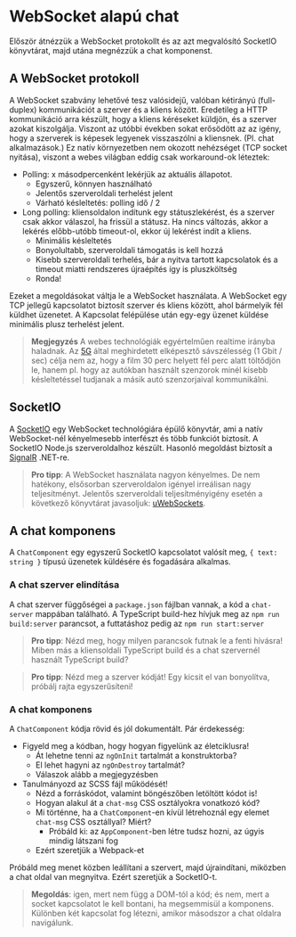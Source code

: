 # WebSocket alapú chat

Először átnézzük a WebSocket protokollt és az azt megvalósító SocketIO könyvtárat, majd utána megnézzük a chat komponenst.


## A WebSocket protokoll

A WebSocket szabvány lehetővé tesz valósidejű, valóban kétirányú (full-duplex) kommunikációt a szerver és a kliens között. Eredetileg a HTTP kommunikáció arra készült, hogy a kliens kéréseket küldjön, és a szerver azokat kiszolgálja. Viszont az utóbbi években sokat erősödött az az igény, hogy a szerverek is képesek legyenek visszaszólni a kliensnek. (Pl. chat alkalmazások.) Ez natív környezetben nem okozott nehézséget (TCP socket nyitása), viszont a webes világban eddig csak workaround-ok léteztek:

- Polling: x másodpercenként lekérjük az aktuális állapotot.
	- Egyszerű, könnyen használható
	- Jelentős szerveroldali terhelést jelent
	- Várható késleltetés: polling idő / 2
- Long polling: kliensoldalon indítunk egy státuszlekérést, és a szerver csak akkor válaszol, ha frissül a státusz. Ha nincs változás, akkor a lekérés előbb-utóbb timeout-ol, ekkor új lekérést indít a kliens.
	- Minimális késleltetés
	- Bonyolultabb, szerveroldali támogatás is kell hozzá
	- Kisebb szerveroldali terhelés, bár a nyitva tartott kapcsolatok és a timeout miatti rendszeres újraépítés így is pluszköltség
	- Ronda!

Ezeket a megoldásokat váltja le a WebSocket használata. A WebSocket egy TCP jellegű kapcsolatot biztosít szerver és kliens között, ahol bármelyik fél küldhet üzenetet. A Kapcsolat felépülése után egy-egy üzenet küldése minimális plusz terhelést jelent.

> **Megjegyzés** A webes technológiák egyértelműen realtime irányba haladnak. Az [5G](https://en.wikipedia.org/wiki/5G) által meghirdetett elképesztő sávszélesség (1 Gbit / sec) célja nem az, hogy a film 30 perc helyett fél perc alatt töltődjön le, hanem pl. hogy az autókban használt szenzorok minél kisebb késleltetéssel tudjanak a másik autó szenzorjaival kommunikálni.


## SocketIO

A [SocketIO](http://socket.io/) egy WebSocket technológiára épülő könyvtár, ami a natív WebSocket-nél kényelmesebb interfészt és több funkciót biztosít. A SocketIO Node.js szerveroldalhoz készült. Hasonló megoldást biztosít a [SignalR](https://www.asp.net/signalr) .NET-re.

> **Pro tipp**: A WebSocket használata nagyon kényelmes. De nem hatékony, elsősorban szerveroldalon igényel irreálisan nagy teljesítményt. Jelentős szerveroldali teljesítményigény esetén a következő könyvtárat javasoljuk: [uWebSockets](https://github.com/uWebSockets/uWebSockets).


## A chat komponens

A `ChatComponent` egy egyszerű SocketIO kapcsolatot valósít meg, `{ text: string }` típusú üzenetek küldésére és fogadására alkalmas.


### A chat szerver elindítása

A chat szerver függőségei a `package.json` fájlban vannak, a kód a `chat-server` mappában található. A TypeScript build-hez hívjuk meg az `npm run build:server` parancsot, a futtatáshoz pedig az `npm run start:server`

> **Pro tipp**: Nézd meg, hogy milyen parancsok futnak le a fenti hívásra! Miben más a kliensoldali TypeScript build és a chat szervernél használt TypeScript build?

> **Pro tipp**: Nézd meg a szerver kódját! Egy kicsit el van bonyolítva, próbálj rajta egyszerűsíteni!


### A chat komponens

A `ChatComponent` kódja rövid és jól dokumentált. Pár érdekesség:

- Figyeld meg a kódban, hogy hogyan figyelünk az életciklusra!
	- Át lehetne tenni az `ngOnInit` tartalmát a konstruktorba?
	- El lehet hagyni az `ngOnDestroy` tartalmát?
	- Válaszok alább a megjegyzésben
- Tanulmányozd az SCSS fájl működését!
	- Nézd a forráskódot, valamint böngészőben letöltött kódot is!
	- Hogyan alakul át a `chat-msg` CSS osztályokra vonatkozó kód?
	- Mi történne, ha a `ChatComponent`-en kívül létrehoznál egy elemet `chat-msg` CSS osztállyal? Miért?
		- Próbáld ki: az `AppComponent`-ben létre tudsz hozni, az úgyis mindig látszani fog
	- Ezért szeretjük a Webpack-et

Próbáld meg menet közben leállítani a szervert, majd újraindítani, miközben a chat oldal van megnyitva. Ezért szeretjük a SocketIO-t.

> **Megoldás**: igen, mert nem függ a DOM-tól a kód; és nem, mert a socket kapcsolatot le kell bontani, ha megsemmisül a komponens. Különben két kapcsolat fog létezni, amikor másodszor a chat oldalra navigálunk.
